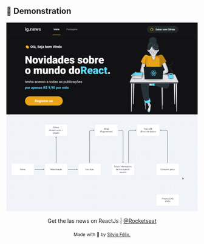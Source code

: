 ## 🙂 Demonstration

<img alt="ignews" title="ignews" src="/public/images/ignews.png"/>
<img alt="demonstration" title="demonstrario" src="/public/images/demonstration.png"/>

<p align="center">
  Get the las news on ReactJs
    | <a href="https://github.com/Rocketseat">@Rocketseat</a>
</p>

<div align="center">
  <sub> Made with 💖 by
    <a href="https://github.com/SilvioFelix32">Silvio Félix.
  </sub>
</div>